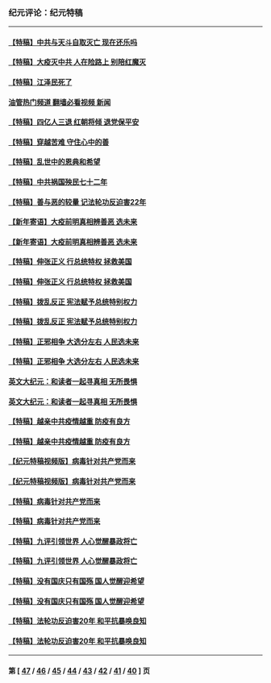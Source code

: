 ### 纪元评论：纪元特稿
---
#### [【特稿】中共与天斗自取灭亡 现在还乐吗](../../pages/nsc424/n13897482.md?01220330) 
#### [【特稿】大疫灭中共 人在险路上 别陪红魔灭](../../pages/nsc424/n13890697.md?01220330) 
#### [【特稿】江泽民死了](../../pages/nsc424/n13876300.md?01220330) 
#### [油管热门频道 翻墙必看视频 新闻](ok?01220330)
#### [【特稿】四亿人三退 红朝将倾 退党保平安](../../pages/nsc424/n13794378.md?01220330) 
#### [【特稿】穿越苦难 守住心中的善](../../pages/nsc424/n13784979.md?01220330) 
#### [【特稿】乱世中的恩典和希望](../../pages/nsc424/n13734687.md?01220330) 
#### [【特稿】中共祸国殃民七十二年](../../pages/nsc424/n13272607.md?01220330) 
#### [【特稿】善与恶的较量 记法轮功反迫害22年](../../pages/nsc424/n13086597.md?01220330) 
#### [【新年寄语】大疫前明真相辨善恶 选未来](../../pages/nsc424/n12660855.md?01220330) 
#### [【新年寄语】大疫前明真相辨善恶 选未来](../../pages/nsc424/n12660855.md?01220330) 
#### [【特稿】伸张正义 行总统特权 拯救美国](../../pages/nsc424/n12616806.md?01220330) 
#### [【特稿】伸张正义 行总统特权 拯救美国](../../pages/nsc424/n12616806.md?01220330) 
#### [【特稿】拨乱反正 宪法赋予总统特别权力](../../pages/nsc424/n12598306.md?01220330) 
#### [【特稿】拨乱反正 宪法赋予总统特别权力](../../pages/nsc424/n12598306.md?01220330) 
#### [【特稿】正邪相争 大选分左右 人民选未来](../../pages/nsc424/n12545208.md?01220330) 
#### [【特稿】正邪相争 大选分左右 人民选未来](../../pages/nsc424/n12545208.md?01220330) 
#### [英文大纪元：和读者一起寻真相 无所畏惧](../../pages/nsc424/n12542027.md?01220330) 
#### [英文大纪元：和读者一起寻真相 无所畏惧](../../pages/nsc424/n12542027.md?01220330) 
#### [【特稿】越亲中共疫情越重 防疫有良方](../../pages/nsc424/n12042989.md?01220330) 
#### [【特稿】越亲中共疫情越重 防疫有良方](../../pages/nsc424/n12042989.md?01220330) 
#### [【纪元特稿视频版】病毒针对共产党而来](../../pages/nsc424/n11977328.md?01220330) 
#### [【纪元特稿视频版】病毒针对共产党而来](../../pages/nsc424/n11977328.md?01220330) 
#### [【特稿】病毒针对共产党而来](../../pages/nsc424/n11928818.md?01220330) 
#### [【特稿】病毒针对共产党而来](../../pages/nsc424/n11928818.md?01220330) 
#### [【特稿】九评引领世界 人心觉醒暴政将亡](../../pages/nsc424/n11660496.md?01220330) 
#### [【特稿】九评引领世界 人心觉醒暴政将亡](../../pages/nsc424/n11660496.md?01220330) 
#### [【特稿】没有国庆只有国殇 国人觉醒迎希望](../../pages/nsc424/n11549354.md?01220330) 
#### [【特稿】没有国庆只有国殇 国人觉醒迎希望](../../pages/nsc424/n11549354.md?01220330) 
#### [【特稿】法轮功反迫害20年 和平抗暴唤良知](../../pages/nsc424/n11389135.md?01220330) 
#### [【特稿】法轮功反迫害20年 和平抗暴唤良知](../../pages/nsc424/n11389135.md?01220330) 

---
#### 第 [ [47](./47.md?01220330) / [46](./46.md?01220330) / [45](./45.md?01220330) / [44](./44.md?01220330) / [43](./43.md?01220330) / [42](./42.md?01220330) / [41](./41.md?01220330) / [40](./40.md?01220330) ] 页
